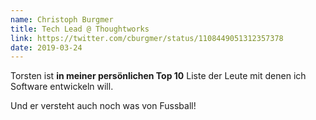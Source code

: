 ```yaml
---
name: Christoph Burgmer
title: Tech Lead @ Thoughtworks
link: https://twitter.com/cburgmer/status/1108449051312357378
date: 2019-03-24
---
```

Torsten ist **in meiner persönlichen Top 10** Liste der Leute mit denen ich 
Software entwickeln will. 

Und er versteht auch noch was von Fussball!
